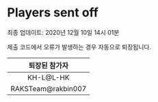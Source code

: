 # Players sent off
최종 업데이트: 2020년 12월 10일 14시 01분


제출 코드에서 오류가 발생하는 경우 자동으로 퇴장됩니다.


| 퇴장된 참가자 |
|:---:|
| KH-L@L-HK |
| RAKSTeam@rakbin007 |